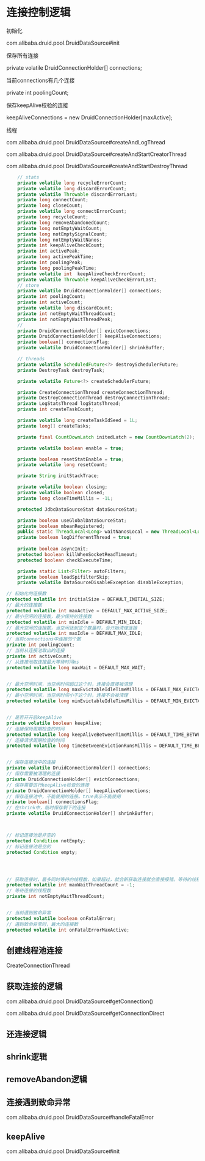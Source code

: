 # 连接控制逻辑

初始化

com.alibaba.druid.pool.DruidDataSource#init



保存所有连接

private volatile DruidConnectionHolder[] connections;

当前connections有几个连接

private int poolingCount;



保存keepAlive校验的连接

keepAliveConnections = new DruidConnectionHolder[maxActive];





线程

com.alibaba.druid.pool.DruidDataSource#createAndLogThread



com.alibaba.druid.pool.DruidDataSource#createAndStartCreatorThread



com.alibaba.druid.pool.DruidDataSource#createAndStartDestroyThread



```java
    // stats
    private volatile long recycleErrorCount;
    private volatile long discardErrorCount;
    private volatile Throwable discardErrorLast;
    private long connectCount;
    private long closeCount;
    private volatile long connectErrorCount;
    private long recycleCount;
    private long removeAbandonedCount;
    private long notEmptyWaitCount;
    private long notEmptySignalCount;
    private long notEmptyWaitNanos;
    private int keepAliveCheckCount;
    private int activePeak;
    private long activePeakTime;
    private int poolingPeak;
    private long poolingPeakTime;
    private volatile int  keepAliveCheckErrorCount;
    private volatile Throwable keepAliveCheckErrorLast;
    // store
    private volatile DruidConnectionHolder[] connections;
    private int poolingCount;
    private int activeCount;
    private volatile long discardCount;
    private int notEmptyWaitThreadCount;
    private int notEmptyWaitThreadPeak;
    //
    private DruidConnectionHolder[] evictConnections;
    private DruidConnectionHolder[] keepAliveConnections;
    private boolean[] connectionsFlag;
    private volatile DruidConnectionHolder[] shrinkBuffer;

    // threads
    private volatile ScheduledFuture<?> destroySchedulerFuture;
    private DestroyTask destroyTask;

    private volatile Future<?> createSchedulerFuture;

    private CreateConnectionThread createConnectionThread;
    private DestroyConnectionThread destroyConnectionThread;
    private LogStatsThread logStatsThread;
    private int createTaskCount;

    private volatile long createTaskIdSeed = 1L;
    private long[] createTasks;

    private final CountDownLatch initedLatch = new CountDownLatch(2);

    private volatile boolean enable = true;

    private boolean resetStatEnable = true;
    private volatile long resetCount;

    private String initStackTrace;

    private volatile boolean closing;
    private volatile boolean closed;
    private long closeTimeMillis = -1L;

    protected JdbcDataSourceStat dataSourceStat;

    private boolean useGlobalDataSourceStat;
    private boolean mbeanRegistered;
    public static ThreadLocal<Long> waitNanosLocal = new ThreadLocal<Long>();
    private boolean logDifferentThread = true;
    
    private boolean asyncInit;
    protected boolean killWhenSocketReadTimeout;
    protected boolean checkExecuteTime;

    private static List<Filter> autoFilters;
    private boolean loadSpifilterSkip;
    private volatile DataSourceDisableException disableException;

// 初始化的连接数
protected volatile int initialSize = DEFAULT_INITIAL_SIZE;
// 最大的连接数
protected volatile int maxActive = DEFAULT_MAX_ACTIVE_SIZE; 
// 最小空闲的连接数，最少保持的连接数
protected volatile int minIdle = DEFAULT_MIN_IDLE;
// 最大空闲的连接数，当空闲达到这个数量时，会开始清理连接
protected volatile int maxIdle = DEFAULT_MAX_IDLE;
// 当前connections中连接的个数
private int poolingCount;
// 当前从连接池取出的连接
private int activeCount;
// 从连接池取连接最大等待时间ms
protected volatile long maxWait = DEFAULT_MAX_WAIT;


// 最大空闲时间，当空闲时间超过这个时，连接会直接被清理
protected volatile long maxEvictableIdleTimeMillis = DEFAULT_MAX_EVICTABLE_IDLE_TIME_MILLIS;
// 最小空闲时间，当空闲时间小于这个时，连接不会被清理
protected volatile long minEvictableIdleTimeMillis = DEFAULT_MIN_EVICTABLE_IDLE_TIME_MILLIS;


// 是否开开启keepAlive
private volatile boolean keepAlive; 
// 连接保持周期检查的时间
protected volatile long keepAliveBetweenTimeMillis = DEFAULT_TIME_BETWEEN_EVICTION_RUNS_MILLIS * 2;
// 连接请求周期检查的时间
protected volatile long timeBetweenEvictionRunsMillis = DEFAULT_TIME_BETWEEN_EVICTION_RUNS_MILLIS;


// 保存连接池中的连接
private volatile DruidConnectionHolder[] connections;
// 保存需要被清理的连接
private DruidConnectionHolder[] evictConnections;
// 保存需要进行keepAlive检查的连接
private DruidConnectionHolder[] keepAliveConnections;
// 保存连接池中，不能使用的连接。true表示不能使用
private boolean[] connectionsFlag;
// 在shrink中，临时保存剩下的连接
private volatile DruidConnectionHolder[] shrinkBuffer;



// 标记连接池是非空的
protected Condition notEmpty;
// 标记连接池是空的
protected Condition empty;




// 获取连接时，最多同时等待的线程数，如果超过，就会新获取连接就会直接报错。等待的线程数在notEmptyWaitThreadCount属性上
protected volatile int maxWaitThreadCount = -1;
// 等待连接的线程数
private int notEmptyWaitThreadCount;


// 当前遇到致命异常
protected volatile boolean onFatalError;
// 遇到致命异常时，最大的连接数
protected volatile int onFatalErrorMaxActive;

```





## 创建线程池连接

CreateConnectionThread





## 获取连接的逻辑

com.alibaba.druid.pool.DruidDataSource#getConnection()



com.alibaba.druid.pool.DruidDataSource#getConnectionDirect



## 还连接逻辑





## shrink逻辑





## removeAbandon逻辑







## 连接遇到致命异常

com.alibaba.druid.pool.DruidDataSource#handleFatalError







## keepAlive

com.alibaba.druid.pool.DruidDataSource#init
